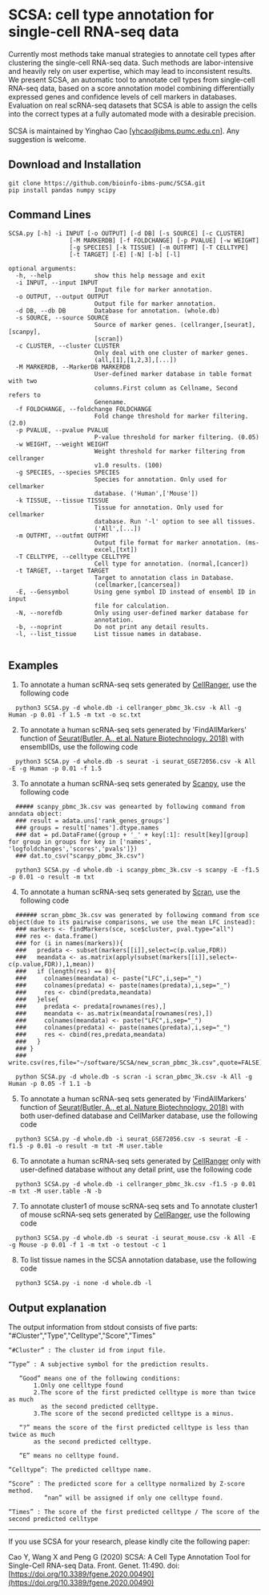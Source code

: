 # SCSA: cell type annotation for single-cell RNA-seq data
Currently most methods take manual strategies to annotate cell types after clustering the single-cell RNA-seq data. Such methods are labor-intensive and heavily rely on user expertise, which may lead to inconsistent results. We present SCSA, an automatic tool to annotate cell types from single-cell RNA-seq data, based on a score annotation model combining differentially expressed genes and confidence levels of cell markers in databases. Evaluation on real scRNA-seq datasets that SCSA is able to assign the cells into the correct types at a fully automated mode with a desirable precision.<br><br>
SCSA is maintained by Yinghao Cao [yhcao@ibms.pumc.edu.cn]. 
Any suggestion is welcome.
## Download and Installation
```
git clone https://github.com/bioinfo-ibms-pumc/SCSA.git
pip install pandas numpy scipy
```
## Command Lines

```  
SCSA.py [-h] -i INPUT [-o OUTPUT] [-d DB] [-s SOURCE] [-c CLUSTER]
                 [-M MARKERDB] [-f FOLDCHANGE] [-p PVALUE] [-w WEIGHT]
                 [-g SPECIES] [-k TISSUE] [-m OUTFMT] [-T CELLTYPE]
                 [-t TARGET] [-E] [-N] [-b] [-l]

optional arguments:
  -h, --help            show this help message and exit
  -i INPUT, --input INPUT
                        Input file for marker annotation.
  -o OUTPUT, --output OUTPUT
                        Output file for marker annotation.
  -d DB, --db DB        Database for annotation. (whole.db)
  -s SOURCE, --source SOURCE
                        Source of marker genes. (cellranger,[seurat],[scanpy],
                        [scran])
  -c CLUSTER, --cluster CLUSTER
                        Only deal with one cluster of marker genes.
                        (all,[1],[1,2,3],[...])
  -M MARKERDB, --MarkerDB MARKERDB
                        User-defined marker database in table format with two
                        columns.First column as Cellname, Second refers to
                        Genename.
  -f FOLDCHANGE, --foldchange FOLDCHANGE
                        Fold change threshold for marker filtering. (2.0)
  -p PVALUE, --pvalue PVALUE
                        P-value threshold for marker filtering. (0.05)
  -w WEIGHT, --weight WEIGHT
                        Weight threshold for marker filtering from cellranger
                        v1.0 results. (100)
  -g SPECIES, --species SPECIES
                        Species for annotation. Only used for cellmarker
                        database. ('Human',['Mouse'])
  -k TISSUE, --tissue TISSUE
                        Tissue for annotation. Only used for cellmarker
                        database. Run '-l' option to see all tissues.
                        ('All',[...])
  -m OUTFMT, --outfmt OUTFMT
                        Output file format for marker annotation. (ms-
                        excel,[txt])
  -T CELLTYPE, --celltype CELLTYPE
                        Cell type for annotation. (normal,[cancer])
  -t TARGET, --target TARGET
                        Target to annotation class in Database.
                        (cellmarker,[cancersea])
  -E, --Gensymbol       Using gene symbol ID instead of ensembl ID in input
                        file for calculation.
  -N, --norefdb         Only using user-defined marker database for
                        annotation.
  -b, --noprint         Do not print any detail results.
  -l, --list_tissue     List tissue names in database.
  
```
## Examples
1. To annotate a human scRNA-seq sets generated by [CellRanger](https://support.10xgenomics.com/single-cell-gene-expression/software/overview/welcome), use the following code
```
  python3 SCSA.py -d whole.db -i cellranger_pbmc_3k.csv -k All -g Human -p 0.01 -f 1.5 -m txt -o sc.txt
```
2. To annotate a human scRNA-seq sets generated by 'FindAllMarkers' function of [Seurat(Butler, A., et al. Nature Biotechnology. 2018)](https://www.nature.com/articles/nbt.4096) with ensemblIDs, use the following code
```
  python3 SCSA.py -d whole.db -s seurat -i seurat_GSE72056.csv -k All -E -g Human -p 0.01 -f 1.5
```
3. To annotate a human scRNA-seq sets generated by [Scanpy](https://scanpy.readthedocs.io/en/stable/), use the following code
```
  ##### scanpy_pbmc_3k.csv was genearted by following command from anndata object:
  ### result = adata.uns['rank_genes_groups']
  ### groups = result['names'].dtype.names
  ### dat = pd.DataFrame({group + '_' + key[:1]: result[key][group] for group in groups for key in ['names', 'logfoldchanges','scores','pvals']})
  ### dat.to_csv("scanpy_pbmc_3k.csv")
  
  python3 SCSA.py -d whole.db -i scanpy_pbmc_3k.csv -s scanpy -E -f1.5 -p 0.01 -o result -m txt 
```
4. To annotate a human scRNA-seq sets generated by [Scran](https://rdrr.io/bioc/scran/), use the following code
```
  ###### scran_pbmc_3k.csv was generated by following command from sce object(due to its pairwise comparisons, we use the mean LFC instead):
  ### markers <- findMarkers(sce, sce$cluster, pval.type="all")
  ### res <- data.frame()
  ### for (i in names(markers)){
  ###   predata <- subset(markers[[i]],select=c(p.value,FDR))
  ###   meandata <- as.matrix(apply(subset(markers[[i]],select=-c(p.value,FDR)),1,mean)) 
  ###   if (length(res) == 0){
  ###     colnames(meandata) <- paste("LFC",i,sep="_")
  ###     colnames(predata) <- paste(names(predata),i,sep="_")
  ###     res <- cbind(predata,meandata)
  ###   }else{
  ###     predata <- predata[rownames(res),]
  ###     meandata <- as.matrix(meandata[rownames(res),])
  ###     colnames(meandata) <- paste("LFC",i,sep="_")
  ###     colnames(predata) <- paste(names(predata),i,sep="_")
  ###     res <- cbind(res,predata,meandata)
  ###   }
  ### }
  ### write.csv(res,file="~/software/SCSA/new_scran_pbmc_3k.csv",quote=FALSE)
  
  python SCSA.py -d whole.db -s scran -i scran_pbmc_3k.csv -k All -g Human -p 0.05 -f 1.1 -b
```
5. To annotate a human scRNA-seq sets generated by 'FindAllMarkers' function of [Seurat(Butler, A., et al. Nature Biotechnology. 2018)](https://www.nature.com/articles/nbt.4096) with both user-defined database and CellMarker database, use the following code
```
  python3 SCSA.py -d whole.db -i seurat_GSE72056.csv -s seurat -E -f1.5 -p 0.01 -o result -m txt -M user.table 
```
6. To annotate a human scRNA-seq sets generated by [CellRanger](https://support.10xgenomics.com/single-cell-gene-expression/software/overview/welcome) only with user-defined database without any detail print, use the following code
```
  python3 SCSA.py -d whole.db -i cellranger_pbmc_3k.csv -f1.5 -p 0.01 -m txt -M user.table -N -b
```
7. To annotate cluster1 of mouse scRNA-seq sets and 
To annotate cluster1 of mouse scRNA-seq sets generated by [CellRanger](https://support.10xgenomics.com/single-cell-gene-expression/software/overview/welcome), use the following code
```
  python3 SCSA.py -d whole.db -s seurat -i seurat_mouse.csv -k All -E -g Mouse -p 0.01 -f 1 -m txt -o testout -c 1
```
8. To list tissue names in the SCSA annotation database, use the following code
```
  python3 SCSA.py -i none -d whole.db -l
```
## Output explanation
The output information from stdout consists of five parts: "#Cluster","Type","Celltype","Score","Times"
```
“#Cluster” : The cluster id from input file.
```
```
“Type” : A subjective symbol for the prediction results.

   “Good” means one of the following conditions:
       1.Only one celltype found
       2.The score of the first predicted celltype is more than twice as much 
         as the second predicted celltype.
       3.The score of the second predicted celltype is a minus.

   “?” means the score of the first predicted celltype is less than twice as much
       as the second predicted celltype.

   “E” means no celltype found.
```
```
“Celltype”: The predicted celltype name.
```
```
“Score” : The predicted score for a celltype normalized by Z-score method. 
          “nan” will be assigned if only one celltype found. 
```
```
“Times” : The score of the first predicted celltype / The score of the second predicted celltype
```
---


If you use SCSA for your research, please kindly cite the following paper:

Cao Y, Wang X and Peng G (2020) SCSA: A Cell Type Annotation Tool for Single-Cell RNA-seq Data. Front. Genet. 11:490. doi:  [https://doi.org/10.3389/fgene.2020.00490](https://doi.org/10.3389/fgene.2020.00490)
